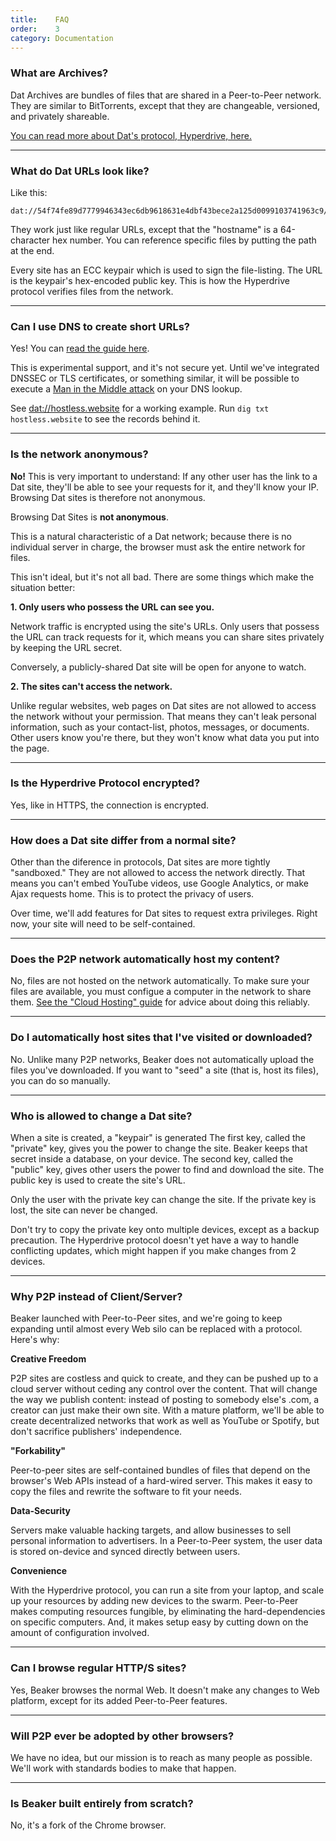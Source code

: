 ```yaml
---
title:    FAQ
order:    3
category: Documentation
---
```


### What are Archives?

Dat Archives are bundles of files that are shared in a Peer-to-Peer network.
They are similar to BitTorrents, except that they are changeable, versioned, and privately shareable.

[You can read more about Dat's protocol, Hyperdrive, here.](/docs/technology.html)

---

### What do Dat URLs look like?

Like this:

```
dat://54f74fe89d7779946343ec6db9618631e4dbf43bece2a125d0099103741963c9/
```

They work just like regular URLs, except that the "hostname" is a 64-character hex number.
You can reference specific files by putting the path at the end.

<div class="technical-explanation" data-title="Tech In-depth">
  <div class="icon"><span class="fa fa-info-circle"></span></div>
  <div class="body">
    <p>
      Every site has an ECC keypair which is used to sign the file-listing.
      The URL is the keypair's hex-encoded public key.
      This is how the Hyperdrive protocol verifies files from the network.
    </p>
  </div>
</div>

---

### Can I use DNS to create short URLs?

Yes!
You can [read the guide here](/docs/guides/dns.html). 

This is experimental support, and it's not secure yet.
Until we've integrated DNSSEC or TLS certificates, or something
similar, it will be possible to execute a [Man in the Middle
attack](https://en.wikipedia.org/wiki/Man-in-the-middle_attack) on your DNS lookup.

See <a href="dat://hostless.website">dat://hostless.website</a> for a working example.
Run `dig txt hostless.website` to see the records behind it.

---

### Is the network anonymous?

**No!**
This is very important to understand:
If any other user has the link to a Dat site, they'll be able to see
your requests for it, and they'll know your IP.
Browsing Dat sites is therefore not anonymous.

<div class="technical-explanation single-line" data-title="Beware!">
  <div class="icon"><span class="fa fa-exclamation-triangle"></span></div>
  <div class="body">
    <p>Browsing Dat Sites is <strong>not anonymous</strong>.</p>
  </div>
</div>

This is a natural characteristic of a Dat network; because there is no individual server in charge, the browser must ask the entire network for files.

This isn't ideal, but it's not all bad. There are some things which make the situation better:

**1. Only users who possess the URL can see you.**

Network traffic is encrypted using the site's URLs.
Only users that possess the URL can track requests for it, which means you can share sites privately by keeping the URL secret.

Conversely, a publicly-shared Dat site will be open for anyone to watch.

**2. The sites can't access the network.**

Unlike regular websites, web pages on Dat sites are not allowed to access the network without your permission.
That means they can't leak personal information, such as your contact-list, photos, messages, or documents.
Other users know you're there, but they won't know what data you put into the page.

---

### Is the Hyperdrive Protocol encrypted?

Yes, like in HTTPS, the connection is encrypted.

---

### How does a Dat site differ from a normal site?

Other than the diference in protocols, Dat sites are more tightly "sandboxed."
They are not allowed to access the network directly.
That means you can't embed YouTube videos, use Google Analytics, or make Ajax requests home.
This is to protect the privacy of users.

Over time, we'll add features for Dat sites to request extra privileges.
Right now, your site will need to be self-contained.

---

### Does the P2P network automatically host my content?

No, files are not hosted on the network automatically.
To make sure your files are available, you must configue a computer in
the network to share them.
[See the "Cloud Hosting" guide](/docs/guides/cloud-hosting.html) for advice about doing this reliably.

---

### Do I automatically host sites that I've visited or downloaded?

No.
Unlike many P2P networks, Beaker does not automatically upload the files you've downloaded.
If you want to "seed" a site (that is, host its files), you can do so manually.

---

### Who is allowed to change a Dat site?

When a site is created, a "keypair" is generated
The first key, called the "private" key, gives you the power to change the site.
Beaker keeps that secret inside a database, on your device.
The second key, called the "public" key, gives other users the power to find and download the site.
The public key is used to create the site's URL.

Only the user with the private key can change the site.
If the private key is lost, the site can never be changed.

<div class="technical-explanation" data-title="Beware!">
  <div class="icon"><span class="fa fa-exclamation-triangle"></span></div>
  <div class="body">
    <p>Don't try to copy the private key onto multiple devices, except as a backup precaution.
    The Hyperdrive protocol doesn't yet have a way to handle conflicting updates, which might happen if you make changes from 2 devices.</p>
  </div>
</div>

---

### Why P2P instead of Client/Server?

Beaker launched with Peer-to-Peer sites, and we're going to keep expanding until almost every Web silo can be replaced with a protocol.
Here's why:

**Creative Freedom**

P2P sites are costless and quick to create, and they can be pushed up to a cloud server without ceding any control over the content. 
That will change the way we publish content: instead of posting to somebody else's .com, a creator can just make their own site.
With a mature platform, we'll be able to create decentralized networks that work as well as YouTube or Spotify, but don't sacrifice publishers' independence.

**"Forkability"** 

Peer-to-peer sites are self-contained bundles of files that depend on the browser's Web APIs instead of a hard-wired server.
This makes it easy to copy the files and rewrite the software to fit your needs.

**Data-Security**

Servers make valuable hacking targets, and allow businesses to sell personal information to advertisers.
In a Peer-to-Peer system, the user data is stored on-device and synced directly between users.

**Convenience**

With the Hyperdrive protocol, you can run a site from your laptop, and scale up your resources by adding new devices to the swarm.
Peer-to-Peer makes computing resources fungible, by eliminating the hard-dependencies on specific computers.
And, it makes setup easy by cutting down on the amount of configuration involved.

---

### Can I browse regular HTTP/S sites?

Yes, Beaker browses the normal Web.
It doesn't make any changes to Web platform, except for its added Peer-to-Peer features.

---

### Will P2P ever be adopted by other browsers?

We have no idea, but our mission is to reach as many people as possible.
We'll work with standards bodies to make that happen.

---

### Is Beaker built entirely from scratch?

No, it's a fork of the Chrome browser.
